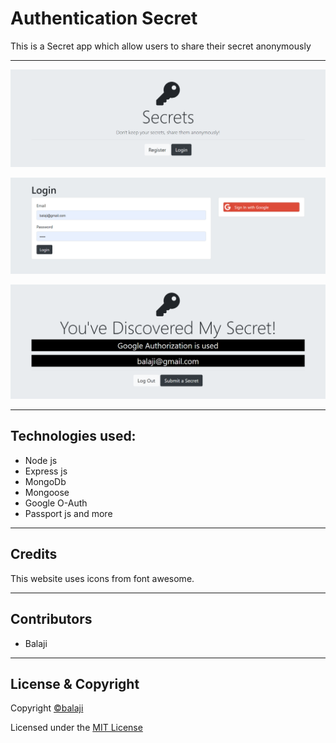 # Authentication Secret

This is a Secret app which allow users to share their secret anonymously

---

<p align="center">
<img src="images/secrets.png">
</p>

<p align="center">
<img src="images/secrets-login.png">
</p>

<p align="center">
<img src="images/secrets-content.png">
</p>

---

## Technologies used:

- Node js
- Express js
- MongoDb
- Mongoose
- Google O-Auth
- Passport js and more

---

## Credits

This website uses icons from font awesome.

---

## Contributors

- Balaji

---

## License & Copyright

Copyright [©balaji](https://github.com/balajirai)

Licensed under the [MIT License](LICENSE)

